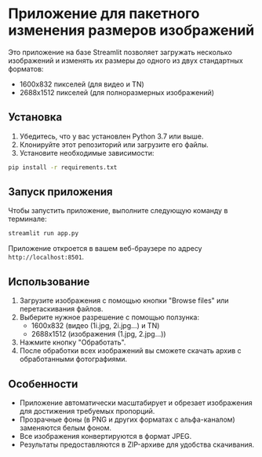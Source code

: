 # Приложение для пакетного изменения размеров изображений

Это приложение на базе Streamlit позволяет загружать несколько изображений и изменять их размеры до одного из двух стандартных форматов:
- 1600x832 пикселей (для видео и TN)
- 2688x1512 пикселей (для полноразмерных изображений)

## Установка

1. Убедитесь, что у вас установлен Python 3.7 или выше.
2. Клонируйте этот репозиторий или загрузите его файлы.
3. Установите необходимые зависимости:

```bash
pip install -r requirements.txt
```

## Запуск приложения

Чтобы запустить приложение, выполните следующую команду в терминале:

```bash
streamlit run app.py
```

Приложение откроется в вашем веб-браузере по адресу `http://localhost:8501`.

## Использование

1. Загрузите изображения с помощью кнопки "Browse files" или перетаскивания файлов.
2. Выберите нужное разрешение с помощью ползунка:
   - 1600x832 (видео (1i.jpg, 2i.jpg...) и TN)
   - 2688x1512 (изображения (1.jpg, 2.jpg...))
3. Нажмите кнопку "Обработать".
4. После обработки всех изображений вы сможете скачать архив с обработанными фотографиями.

## Особенности

- Приложение автоматически масштабирует и обрезает изображения для достижения требуемых пропорций.
- Прозрачные фоны (в PNG и других форматах с альфа-каналом) заменяются белым фоном.
- Все изображения конвертируются в формат JPEG.
- Результаты предоставляются в ZIP-архиве для удобства скачивания. 